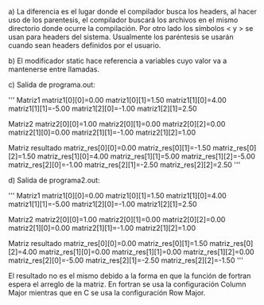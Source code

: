 a) La diferencia es el lugar donde el compilador busca los headers, al hacer uso de los parentesis, el compilador buscará los archivos en el mismo directorio donde ocurre la compilación. Por otro lado los símbolos < y > se usan para headers del sistema. Usualmente los paréntesis se usarán cuando sean headers definidos por el usuario.

b) El modificador static hace referencia a variables cuyo valor va a mantenerse entre llamadas.

c) Salida de programa.out:

'''
Matriz1
matriz1[0][0]=0.00  matriz1[0][1]=1.50
matriz1[1][0]=4.00  matriz1[1][1]=-5.00
matriz1[2][0]=-1.00 matriz1[2][1]=2.50

Matriz2
matriz2[0][0]=1.00  matriz2[0][1]=0.00  matriz2[0][2]=0.00
matriz2[1][0]=0.00  matriz2[1][1]=-1.00 matriz2[1][2]=1.00

Matriz resultado
matriz_res[0][0]=0.00   matriz_res[0][1]=-1.50  matriz_res[0][2]=1.50
matriz_res[1][0]=4.00   matriz_res[1][1]=5.00   matriz_res[1][2]=-5.00
matriz_res[2][0]=-1.00  matriz_res[2][1]=-2.50  matriz_res[2][2]=2.50
'''

d) Salida de programa2.out:

'''
Matriz1
matriz1[0][0]=0.00  matriz1[0][1]=1.50
matriz1[1][0]=4.00  matriz1[1][1]=-5.00
matriz1[2][0]=-1.00 matriz1[2][1]=2.50

Matriz2
matriz2[0][0]=1.00  matriz2[0][1]=0.00  matriz2[0][2]=0.00
matriz2[1][0]=0.00  matriz2[1][1]=-1.00 matriz2[1][2]=1.00

Matriz resultado
matriz_res[0][0]=0.00   matriz_res[0][1]=1.50   matriz_res[0][2]=4.00
matriz_res[1][0]=0.00   matriz_res[1][1]=0.00   matriz_res[1][2]=0.00
matriz_res[2][0]=-5.00  matriz_res[2][1]=-2.50  matriz_res[2][2]=-1.50
'''

El resultado no es el mismo debido a la forma en que la función de fortran espera el arreglo de la matriz. En fortran se usa la configuración Column Major mientras que en C se usa la configuración Row Major.